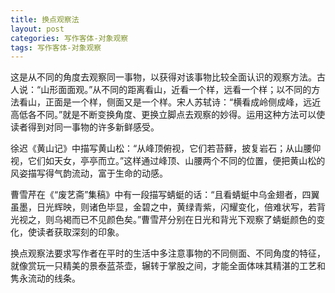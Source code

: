 ```yaml
---
title: 换点观察法
layout: post
categories: 写作客体-对象观察
tags: 写作客体-对象观察
---
```


这是从不同的角度去观察同一事物，以获得对该事物比较全面认识的观察方法。古人说：“山形面面观。”从不同的距离看山，近看一个样，远看一个样；以不同的方法看山，正面是一个样，侧面又是一个样。宋人苏轼诗：“横看成岭侧成峰，远近高低各不同。”就是不断变换角度、更换立脚点去观察的妙得。运用这种方法可以使读者得到对同一事物的许多新鲜感受。

徐迟《黄山记》中描写黄山松：“从峰顶俯视，它们若苔藓，披复岩石；从山腰仰视，它们如天女，亭亭而立。”这样通过峰顶、山腰两个不同的位置，便把黄山松的风姿描写得气韵流动，富于生命的动感。

曹雪芹在《“废艺斋”集稿》中有一段描写蜻蜓的话：“且看蜻蜓中乌金翅者，四翼虽墨，日光辉映，则诸色毕显，金碧之中，黄绿青紫，闪耀变化，倍难状写，若背光视之，则乌褐而已不见颜色矣。”曹雪芹分别在日光和背光下观察了蜻蜓颜色的变化，使读者获取深刻的印象。

换点观察法要求写作者在平时的生活中多注意事物的不同侧面、不同角度的特征，就像赏玩一只精美的景泰蓝茶壶，辗转于掌股之间，才能全面体味其精湛的工艺和隽永流动的线条。 